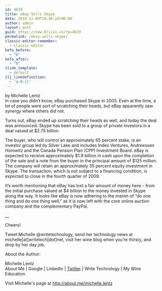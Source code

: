 ```yaml
---
id: 4629
title: eBay Sells Skype
date: 2010-11-09T19:49:24+00:00
author: admin
layout: post
guid: https://new.blicio.us/?p=4629
permalink: /ebay-sells-skype/
classic-editor-remember:
  - classic-editor
hefo_before:
  - "0"
hefo_after:
  - "0"
slide_template:
  - default
ilj_linkdefinition:
  - 'a:0:{}'
---
```

by Michelle Lentz  
In case you didn’t know, eBay purchased Skype in 2005. Even at the time, a lot of people were sort of scratching their heads, but eBay apparently saw synergy where others did not.

Turns out, eBay ended up scratching their heads as well, and today the deal was announced. Skype has been sold to a group of private investors in a deal valued at $2.75 billion.

The buyer, who will control an approximately 65 percent stake, is an investor group led by Silver Lake and includes Index Ventures, Andreessen Horowitz and the Canada Pension Plan (CPP) Investment Board. eBay is expected to receive approximately $1.9 billion in cash upon the completion of the sale and a note from the buyer in the principal amount of $125 million. The company will retain an approximately 35 percent equity investment in Skype. The transaction, which is not subject to a financing condition, is expected to close in the fourth quarter of 2009.

It’s worth mentioning that eBay has lost a fair amount of money here – from the initial purchase valued at $4 billion to the money invested in Skype along the way. It looks like eBay is now adhering to the maxim of “do one thing and do one thing well,” as it is now left with the core online auction company and the complementary PayPal.

__

Cheers!

Tweet Michelle @writetechnology, send her technology news at michelle[at]writetech[dot]net, visit her wine blog when you’re thirsty, and drop by her day job.

About the Author:

Michelle Lentz  
About Me | Google | LinkedIn | [Twitter](https://new.blicio.us/how-to-promote-your-startup-using-twitter/) | Write Technology | My Wine Education

Visit Michelle's page at <http://about.me/michelle.lentz>